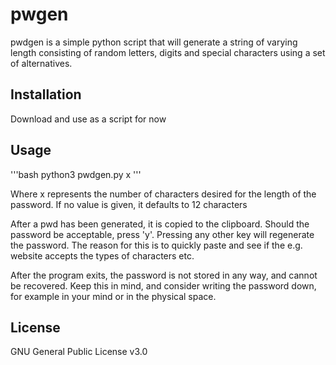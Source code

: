 
# pwgen

pwdgen is a simple python script that will generate a string of varying length consisting of random letters, digits and special characters using a set of alternatives.

## Installation

Download and use as a script for now

## Usage

'''bash
python3 pwdgen.py x
'''

Where x represents the number of characters desired for the length of the password. If no value is given, it defaults to 12 characters

After a pwd has been generated, it is copied to the clipboard. Should the password be acceptable, press 'y'. Pressing any other key will regenerate the password. The reason for this is to quickly paste and see if the e.g. website accepts the types of characters etc. 

After the program exits, the password is not stored in any way, and cannot be recovered. Keep this in mind, and consider writing the password down, for example in your mind or in the physical space.

## License

GNU General Public License v3.0
